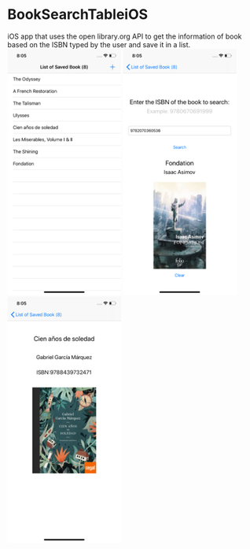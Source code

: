 # BookSearchTableiOS
iOS app that uses the open library.org API to get the information of book based on the ISBN typed by the user and save it in a list.
<img src="bookSeachTable/images/tableView.png" height="500">
<img src="bookSeachTable/images/searchView.png" height="500">
<img src="bookSeachTable/images/detailView.png" height="500">
